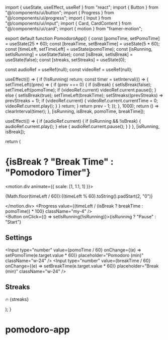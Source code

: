 import { useState, useEffect, useRef } from "react";
import { Button } from "@/components/ui/button";
import { Progress } from "@/components/ui/progress";
import { Input } from "@/components/ui/input";
import { Card, CardContent } from "@/components/ui/card";
import { motion } from "framer-motion";

export default function PomodoroApp() {
  const [pomoTime, setPomoTime] = useState(25 * 60);
  const [breakTime, setBreakTime] = useState(5 * 60);
  const [timeLeft, setTimeLeft] = useState(pomoTime);
  const [isRunning, setIsRunning] = useState(false);
  const [isBreak, setIsBreak] = useState(false);
  const [streaks, setStreaks] = useState(0);

  const audioRef = useRef(null);
  const videoRef = useRef(null);

  useEffect(() => {
    if (!isRunning) return;
    const timer = setInterval(() => {
      setTimeLeft((prev) => {
        if (prev === 0) {
          if (isBreak) {
            setIsBreak(false);
            setTimeLeft(pomoTime);
            if (videoRef.current) videoRef.current.pause();
          } else {
            setIsBreak(true);
            setTimeLeft(breakTime);
            setStreaks((prevStreaks) => prevStreaks + 1);
            if (videoRef.current) {
              videoRef.current.currentTime = 0;
              videoRef.current.play();
            }
          }
          return;
        }
        return prev - 1;
      });
    }, 1000);
    return () => clearInterval(timer);
  }, [isRunning, isBreak, pomoTime, breakTime]);

  useEffect(() => {
    if (audioRef.current) {
      if (isRunning && !isBreak) {
        audioRef.current.play();
      } else {
        audioRef.current.pause();
      }
    }
  }, [isRunning, isBreak]);

  return (
    <div className="flex flex-col items-center justify-center min-h-screen bg-gradient-to-r from-purple-400 via-pink-500 to-red-500 text-white p-5">
      <Card className="w-full max-w-lg p-5 text-center">
        <h1 className="text-3xl font-bold mb-4">{isBreak ? "Break Time" : "Pomodoro Timer"}</h1>
        <motion.div animate={{ scale: [1, 1.1, 1] }}>
          <p className="text-6xl font-semibold">{Math.floor(timeLeft / 60)}:{(timeLeft % 60).toString().padStart(2, "0")}</p>
        </motion.div>
        <Progress value={(timeLeft / (isBreak ? breakTime : pomoTime)) * 100} className="my-4" />
        <div className="flex gap-4 justify-center">
          <Button onClick={() => setIsRunning(!isRunning)}>{isRunning ? "Pause" : "Start"}</Button>
        </div>
      </Card>
      <Card className="w-full max-w-lg p-5 mt-5 text-center">
        <h2 className="text-xl font-semibold">Settings</h2>
        <div className="flex gap-2 justify-center mt-3">
          <Input type="number" value={pomoTime / 60} onChange={(e) => setPomoTime(e.target.value * 60)} placeholder="Pomodoro (min)" className="w-24" />
          <Input type="number" value={breakTime / 60} onChange={(e) => setBreakTime(e.target.value * 60)} placeholder="Break (min)" className="w-24" />
        </div>
      </Card>
      <Card className="w-full max-w-lg p-5 mt-5 text-center">
        <h2 className="text-xl font-semibold">Streaks</h2>
        <p className="text-3xl font-bold">🔥 {streaks}</p>
      </Card>
      <audio ref={audioRef} src="/mnt/data/Study Music Alpha Waves_ Relaxing Studying Music, Brain Power, Focus Concentration Music, ☯161 [ ezmp3.co ].mp3" loop />
      <video ref={videoRef} src="/mnt/data/videoplayback.mp4" className="w-full max-w-lg mt-5" controls />
    </div>
  );
}
# pomodoro-app
